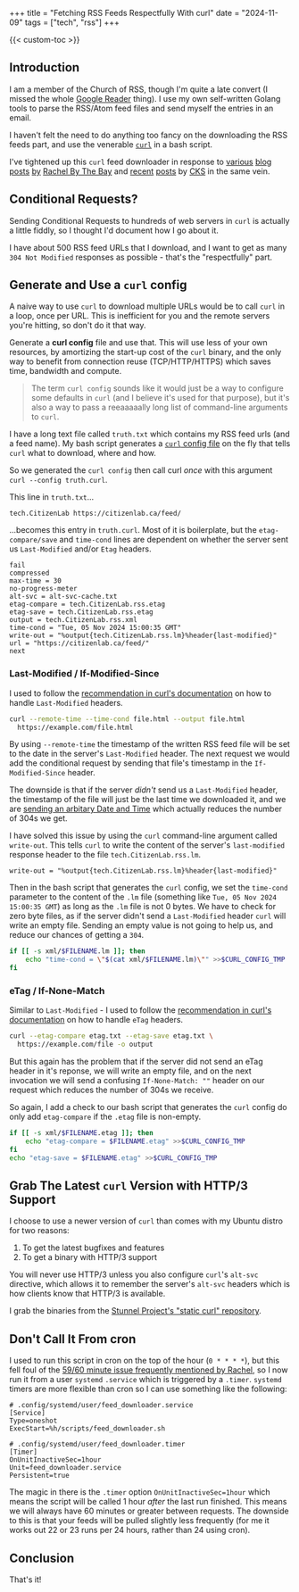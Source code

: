 +++
title = "Fetching RSS Feeds Respectfully With curl"
date = "2024-11-09"
tags = ["tech", "rss"]
+++

{{< custom-toc >}}

## Introduction

I am a member of the Church of RSS, though I'm quite a late convert (I missed the whole [Google Reader](https://en.wikipedia.org/wiki/Google_Reader) thing). I use my own self-written Golang tools to parse the RSS/Atom feed files and send myself the entries in an email. 

I haven't felt the need to do anything too fancy on the downloading the RSS feeds part, and use the venerable [`curl`](https://curl.se/) in a bash script.

I've tightened up this `curl` feed downloader in response to [various](https://rachelbythebay.com/w/2024/05/27/feed/) [blog](https://rachelbythebay.com/w/2024/06/11/fsr/) [posts](https://rachelbythebay.com/w/2024/06/28/fsr/) [by](https://rachelbythebay.com/w/2024/08/02/fs/) [Rachel By The Bay](https://rachelbythebay.com/w/) and [recent](https://utcc.utoronto.ca/~cks/space/blog/web/IfModSinceTimestampProblem) [posts](https://utcc.utoronto.ca/~cks/space/blog/web/FeedReadersLeaveTimestampsAlone) by [CKS](https://utcc.utoronto.ca/~cks/space/blog/) in the same vein.

## Conditional Requests?

Sending Conditional Requests to hundreds of web servers in `curl` is actually a little fiddly, so I thought I'd document how I go about it.

I have about 500 RSS feed URLs that I download, and I want to get as many `304 Not Modified` responses as possible - that's the "respectfully" part.

## Generate and Use a `curl` config

A naive way to use `curl` to download multiple URLs would be to call `curl` in a loop, once per URL. This is inefficient for you and the remote servers you're hitting, so don't do it that way.

Generate a **curl config** file and use that. This will use less of your own resources, by amortizing the start-up cost of the `curl` binary, and the only way to benefit from connection reuse (TCP/HTTP/HTTPS) which saves time, bandwidth and compute.

> The term `curl config` sounds like it would just be a way to configure some defaults in `curl` (and I believe it's used for that purpose), but it's also a way to pass a reeaaaaally long list of command-line arguments to `curl`.

I have a long text file called `truth.txt` which contains my RSS feed urls (and a feed name). My bash script generates a [`curl` config file](https://everything.curl.dev/cmdline/configfile.html) on the fly that tells `curl` what to download, where and how.

So we generated the `curl config` then call curl *once* with this argument `curl --config truth.curl`. 

This line in `truth.txt`...

```
tech.CitizenLab https://citizenlab.ca/feed/
```

...becomes this entry in `truth.curl`. Most of it is boilerplate, but the `etag-compare/save` and `time-cond` lines are dependent on whether the server sent us `Last-Modified` and/or `Etag` headers.

```
fail
compressed
max-time = 30
no-progress-meter
alt-svc = alt-svc-cache.txt
etag-compare = tech.CitizenLab.rss.etag
etag-save = tech.CitizenLab.rss.etag
output = tech.CitizenLab.rss.xml
time-cond = "Tue, 05 Nov 2024 15:00:35 GMT"
write-out = "%output{tech.CitizenLab.rss.lm}%header{last-modified}"
url = "https://citizenlab.ca/feed/"
next
```

### Last-Modified / If-Modified-Since

I used to follow the [recommendation in curl's documentation](https://everything.curl.dev/http/modify/conditionals.html#check-by-modification-date) on how to handle `Last-Modified` headers.

```bash
curl --remote-time --time-cond file.html --output file.html
  https://example.com/file.html
```

By using `--remote-time` the timestamp of the written RSS feed file will be set to the date in the server's `Last-Modified` header. The next request we would add the conditional request by sending that file's timestamp in the `If-Modified-Since` header.

The downside is that if the server *didn't* send us a `Last-Modified` header, the timestamp of the file will just be the last time we downloaded it, and we are [sending an arbitary Date and Time](https://utcc.utoronto.ca/~cks/space/blog/web/IfModSinceTimestampProblem) which actually reduces the number of 304s we get.

I have solved this issue by using the `curl` command-line argument called `write-out`. This tells `curl` to write the content of the server's `last-modified` response header to the file `tech.CitizenLab.rss.lm`.

```
write-out = "%output{tech.CitizenLab.rss.lm}%header{last-modified}"
```

Then in the bash script that generates the `curl` config, we set the `time-cond` parameter to the content of the `.lm` file (something like `Tue, 05 Nov 2024 15:00:35 GMT`) as long as the `.lm` file is not 0 bytes. We have to check for zero byte files, as if the server didn't send a `Last-Modified` header `curl` will write an empty file. Sending an empty value is not going to help us, and reduce our chances of getting a `304`. 


```bash
if [[ -s xml/$FILENAME.lm ]]; then
    echo "time-cond = \"$(cat xml/$FILENAME.lm)\"" >>$CURL_CONFIG_TMP
fi
```

### eTag / If-None-Match  

Similar to `Last-Modified` - I used to follow the [recommendation in curl's documentation](https://everything.curl.dev/http/modify/conditionals.html#check-by-modification-of-content) on how to handle `eTag` headers.

```bash
curl --etag-compare etag.txt --etag-save etag.txt \
  https://example.com/file -o output
```

But this again has the problem that if the server did not send an eTag header in it's reponse, we will write an empty file, and on the next invocation we will send a confusing `If-None-Match: ""` header on our request which reduces the number of 304s we receive.

So again, I add a check to our bash script that generates the `curl` config do only add `etag-compare` if the `.etag` file is non-empty.

```bash
if [[ -s xml/$FILENAME.etag ]]; then
    echo "etag-compare = $FILENAME.etag" >>$CURL_CONFIG_TMP
fi
echo "etag-save = $FILENAME.etag" >>$CURL_CONFIG_TMP
```

## Grab The Latest `curl` Version with HTTP/3 Support

I choose to use a newer version of `curl` than comes with my Ubuntu distro for two reasons:

1) To get the latest bugfixes and features
2) To get a binary with HTTP/3 support

You will never use HTTP/3 unless you also configure `curl`'s `alt-svc` directive, which allows it to remember the server's `alt-svc` headers which is how clients know that HTTP/3 is available.

I grab the binaries from the [Stunnel Project's "static curl" repository](https://github.com/stunnel/static-curl).

## Don't Call It From cron

I used to run this script in cron on the top of the hour (`0 * * * *`), but this fell foul of the [59/60 minute issue frequently mentioned by Rachel](https://rachelbythebay.com/w/2024/06/12/timing/), so I now run it from a user `systemd` `.service` which is triggered by a `.timer`. `systemd` timers are more flexible than cron so I can use something like the following:

```
# .config/systemd/user/feed_downloader.service
[Service]
Type=oneshot
ExecStart=%h/scripts/feed_downloader.sh

# .config/systemd/user/feed_downloader.timer
[Timer]
OnUnitInactiveSec=1hour
Unit=feed_downloader.service
Persistent=true
```

The magic in there is the `.timer` option `OnUnitInactiveSec=1hour` which means the script will be called 1 hour *after* the last run finished. This means we will always have 60 minutes or greater between requests. The downside to this is that your feeds will be pulled slightly less frequently (for me it works out 22 or 23 runs per 24 hours, rather than 24 using cron).

## Conclusion

That's it!

